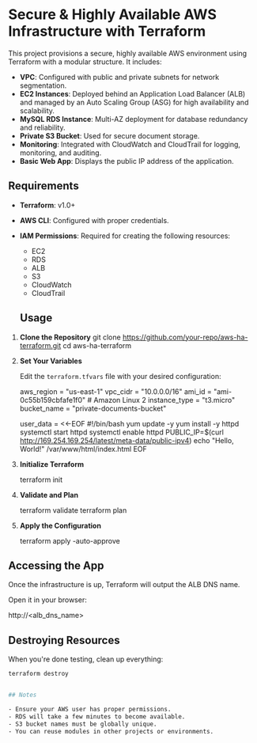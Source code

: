 # Secure & Highly Available AWS Infrastructure with Terraform

This project provisions a secure, highly available AWS environment using Terraform with a modular structure. It includes:

- **VPC**: Configured with public and private subnets for network segmentation.
- **EC2 Instances**: Deployed behind an Application Load Balancer (ALB) and managed by an Auto Scaling Group (ASG) for high availability and scalability.
- **MySQL RDS Instance**: Multi-AZ deployment for database redundancy and reliability.
- **Private S3 Bucket**: Used for secure document storage.
- **Monitoring**: Integrated with CloudWatch and CloudTrail for logging, monitoring, and auditing.
- **Basic Web App**: Displays the public IP address of the application.

## Requirements

- **Terraform**: v1.0+
- **AWS CLI**: Configured with proper credentials.
- **IAM Permissions**: Required for creating the following resources:
  - EC2
  - RDS
  - ALB
  - S3
  - CloudWatch
  - CloudTrail


  ## Usage

1. **Clone the Repository**
   git clone https://github.com/your-repo/aws-ha-terraform.git
   cd aws-ha-terraform

2. **Set Your Variables**

   Edit the `terraform.tfvars` file with your desired configuration:

   aws_region    = "us-east-1"
   vpc_cidr      = "10.0.0.0/16"
   ami_id        = "ami-0c55b159cbfafe1f0" # Amazon Linux 2
   instance_type = "t3.micro"
   bucket_name   = "private-documents-bucket"

   user_data = <<-EOF
     #!/bin/bash
     yum update -y
     yum install -y httpd
     systemctl start httpd
     systemctl enable httpd
     PUBLIC_IP=$(curl http://169.254.169.254/latest/meta-data/public-ipv4)
     echo "<html>Hello, World!</html>" /var/www/html/index.html
   EOF

3. **Initialize Terraform**

   terraform init

4. **Validate and Plan**

   terraform validate
   terraform plan

5. **Apply the Configuration**

   terraform apply -auto-approve 


## Accessing the App

Once the infrastructure is up, Terraform will output the ALB DNS name.

Open it in your browser:

http://<alb_dns_name>


## Destroying Resources

When you're done testing, clean up everything:

```bash
terraform destroy


## Notes

- Ensure your AWS user has proper permissions.
- RDS will take a few minutes to become available.
- S3 bucket names must be globally unique.
- You can reuse modules in other projects or environments.